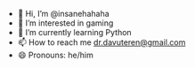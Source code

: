 - 👋 Hi, I’m @insanehahaha
- 👀 I’m interested in gaming
- 🌱 I’m currently learning Python
- 📫 How to reach me dr.davuteren@gmail.com
- 😄 Pronouns: he/him

